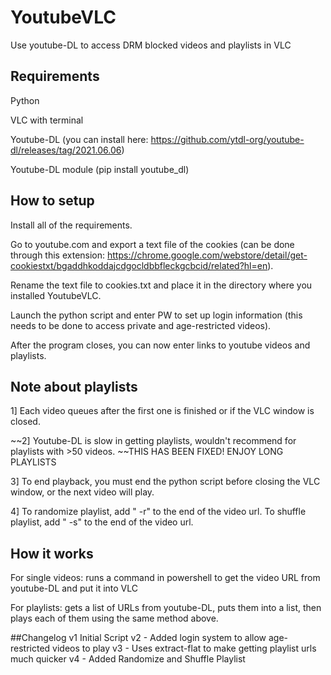 # YoutubeVLC
Use youtube-DL to access DRM blocked videos and playlists in VLC

## Requirements
Python

VLC with terminal

Youtube-DL (you can install here: https://github.com/ytdl-org/youtube-dl/releases/tag/2021.06.06)

Youtube-DL module (pip install youtube_dl)

## How to setup

Install all of the requirements.

Go to youtube.com and export a text file of the cookies (can be done through this extension: https://chrome.google.com/webstore/detail/get-cookiestxt/bgaddhkoddajcdgocldbbfleckgcbcid/related?hl=en).

Rename the text file to cookies.txt and place it in the directory where you installed YoutubeVLC.

Launch the python script and enter PW to set up login information (this needs to be done to access private and age-restricted videos).

After the program closes, you can now enter links to youtube videos and playlists.

## Note about playlists
1] Each video queues after the first one is finished or if the VLC window is closed. 

~~2] Youtube-DL is slow in getting playlists, wouldn't recommend for playlists with >50 videos. ~~THIS HAS BEEN FIXED! ENJOY LONG PLAYLISTS

3] To end playback, you must end the python script before closing the VLC window, or the next video will play.

4] To randomize playlist, add " -r" to the end of the video url. To shuffle playlist, add " -s" to the end of the video url.

## How it works

For single videos: runs a command in powershell to get the video URL from youtube-DL and put it into VLC

For playlists: gets a list of URLs from youtube-DL, puts them into a list, then plays each of them using the same method above.

##Changelog
v1 Initial Script
v2 - Added login system to allow age-restricted videos to play
v3 - Uses extract-flat to make getting playlist urls much quicker
v4 - Added Randomize and Shuffle Playlist
